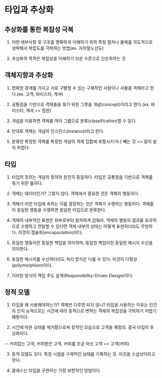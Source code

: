 # 타입과 추상화

## 추상화를 통한 복잡성 극복

1. 어떤 세부사항 및 구조를 명확하게 이해하기 위하 특정 절차나 물체를 의도적으로 생략해서 복잡도를 극복하는 방법(ex. 지하철노선도)

2. 추상화의 목적은 복잡성을 이해하기 쉬운 수준으로 단순화하는 것

## 객체지향과 추상화

1. 명확한 경계를 가지고 서로 구별할 수 있는 구체적인 사람이나 사물을 객체라고 한다.(ex. 고객, 바리스타, 캐셔)

2. 공통점을 기반으로 객체들을 묶기 위한 그릇을 개념(concept)이라고 한다.(ex. 바리스타, 캐셔 => 점원)

3. 개념을 이용하면 객체를 여러 그룹으로 분류(classification)할 수 있다.

4. 반대로 객체는 개념의 인스턴스(instance)라고 한다.

5. 분류란 특정한 객체를 특정한 개념의 객체 집합에 포함시키거나 빼는 것 => 말이 쉽지 어렵다.

## 타입

1. 타입의 정의는 개념의 정의와 완전히 동일하다. 타입은 공통점을 기반으로 객체를 묶기 위한 틀이다.

2. 객체는 데이터인가? 그렇지 않다. 객체에서 중요한 것은 객체의 행동이다.

3. 객체가 어떤 타입에 속하는 지를 결정하는 것은 객체가 수행하는 행동이다. 객체들이 동일한 행동을 수행하면 동일한 타입으로 분류한다.

4. 객체의 내부적인 표현은 외부로부터 철저하게 감춰라. 객체의 행동의 결과를 효과적으로 수행하고 전달할 수 있다면 객체 내부의 상태는 어떻게 표현하더라도 무방하다. 이것이 캡슐화(encapsulation)이다.

5. 동일한 행동이란 동일한 책임을 의미하며, 동일한 책임이란 동일한 메시지 수신을 의미한다.

6. 동일한 메시지를 수신하더라도 처리 방식은 다를 수 있다. 이것이 다형성(polymorphism)이다.

7. 이러한 방식이 책임 주도 설계(Responsibility-Driven Design)이다.

## 정적 모델

1. 타입을 왜 사용해야하는가? 객체만 다루면 되지 않나? 타입을 사용하는 이유는 인간의 인지 능력으로는 시간에 따라 동적으로 변하는 객체의 복잡성을 극복하기 어렵기 떄문이다.

2. 시간에 따른 상태를 제거함으로써 정적인 모습으로 고객을 재정의. 결국 타입이 추상화이다.

-- 커피없는 고객, 커피받은 고객, 커피를 조금 마신 고객 => 고객(커피)

3. 동적 모델도 있다. 특정 시점을 구체적인 상태를 기록하는 것. 이것을 스냅샷이라고 한다. 

4. 클래스는 타입을 구현하는 가장 보편적인 방법이다. 






 
